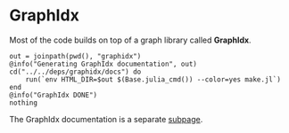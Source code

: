 GraphIdx
=======

Most of the code builds on top of a graph library called **GraphIdx**.

```@eval
out = joinpath(pwd(), "graphidx")
@info("Generating GraphIdx documentation", out)
cd("../../deps/graphidx/docs") do
    run(`env HTML_DIR=$out $(Base.julia_cmd()) --color=yes make.jl`)
end
@info("GraphIdx DONE")
nothing
```

The GraphIdx documentation is a separate [subpage](graphidx/index.html).
